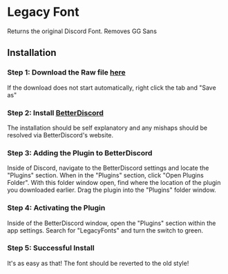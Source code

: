 <h1>Legacy Font</h1>
Returns the original Discord Font.
Removes GG Sans

<h2>Installation</h2>
<h3>Step 1: Download the Raw file <a href="https://github.com/cbtecMain/BetterDiscord/blob/a03105f8722fb01f1419f9c71a0abb048b58cf00/Legacy%20Font/LegacyFont.plugin.js">here</a></h3>
If the download does not start automatically, right click the tab and "Save as"
<h3>Step 2: Install <a href="https://betterdiscord.app/">BetterDiscord</a></h3>
The installation should be self explanatory and any mishaps should be resolved via BetterDiscord's website.
<h3>Step 3: Adding the Plugin to BetterDiscord</h3>
Inside of Discord, navigate to the BetterDiscord settings and locate the "Plugins" section.
When in the "Plugins" section, click "Open Plugins Folder".
With this folder window open, find where the location of the plugin you downloaded earlier.
Drag the plugin into the "Plugins" folder window.
<h3>Step 4: Activating the Plugin</h3>
Inside of the BetterDiscord window, open the "Plugins" section within the app settings.
Search for "LegacyFonts" and turn the switch to green.
<h3>Step 5: Successful Install</h3>
It's as easy as that! The font should be reverted to the old style!
